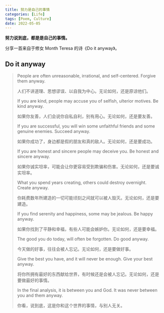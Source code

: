 ```yaml
---
title: 努力是自己的事情
categories: [Life]
tags: [Poem, Culture]
date: 2022-05-05
---
```


**努力说到底，都是是自己的事情。**

分享一首来自于修女 Month Teresa 的诗《Do it anyway》。

## Do it anyway

> People are often unreasonable, irrational, and self-centered. Forgive them anyway.
>
> 人们不讲道理、思想谬误、以自我为中心。无论如何，还是原谅他们。
>
> If you are kind, people may accuse you of selfish, ulterior motives. Be kind anyway.
>
> 如果你友善，人们会说你自私自利，别有用心。无论如何，还是要友善。
>
> If you are successful, you will win some unfaithful friends and some genuine enemies. Succeed anyway.
>
> 如果你成功了，身边都是假的朋友和真的敌人。无论如何，还是要成功。
>
> If you are honest and sincere people may deceive you. Be honest and sincere anyway.
>
> 如果你诚实坦率，可能会让你更容易受到欺骗和伤害。无论如何，还是要诚实坦率。
>
> What you spend years creating, others could destroy overnight. Create anyway.
>
> 你耗费数年所建造的一切可能顷刻之间就可以被人毁灭。无论如何，还是要建造。
>
> If you find serenity and happiness, some may be jealous. Be happy anyway.
>
> 如果你找到了平静和幸福，有些人可能会嫉妒你。无论如何，还是要幸福。
>
> The good you do today, will often be forgotten. Do good anyway.
>
> 今天做的好事，往往会被人忘记。无论如何，还是要做好事。
>
> Give the best you have, and it will never be enough. Give your best anyway.
>
> 将你所拥有最好的东西献给世界，有时候还是会被人忘记。无论如何，还是要做最好的事情。
>
> In the final analysis, it is between you and God. It was never between you and them anyway.
>
> 你看，说到底，这是你和这个世界的事情，与别人无关。
